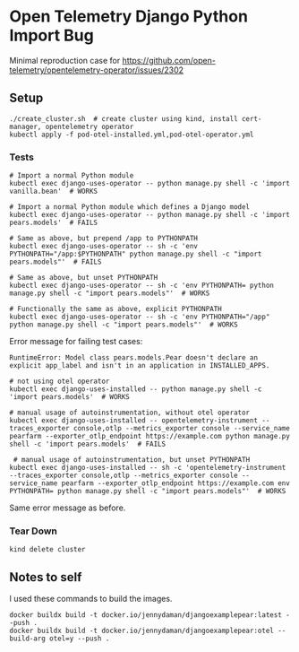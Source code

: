 # Open Telemetry Django Python Import Bug

Minimal reproduction case for https://github.com/open-telemetry/opentelemetry-operator/issues/2302

## Setup

```shell
./create_cluster.sh  # create cluster using kind, install cert-manager, opentelemetry operator
kubectl apply -f pod-otel-installed.yml,pod-otel-operator.yml
```

### Tests

```shell
# Import a normal Python module
kubectl exec django-uses-operator -- python manage.py shell -c 'import vanilla.bean'  # WORKS

# Import a normal Python module which defines a Django model
kubectl exec django-uses-operator -- python manage.py shell -c 'import pears.models'  # FAILS

# Same as above, but prepend /app to PYTHONPATH
kubectl exec django-uses-operator -- sh -c 'env PYTHONPATH="/app:$PYTHONPATH" python manage.py shell -c "import pears.models"'  # FAILS

# Same as above, but unset PYTHONPATH
kubectl exec django-uses-operator -- sh -c 'env PYTHONPATH= python manage.py shell -c "import pears.models"'  # WORKS

# Functionally the same as above, explicit PYTHONPATH
kubectl exec django-uses-operator -- sh -c 'env PYTHONPATH="/app" python manage.py shell -c "import pears.models"'  # WORKS
```

Error message for failing test cases:

```
RuntimeError: Model class pears.models.Pear doesn't declare an explicit app_label and isn't in an application in INSTALLED_APPS.
```

```shell
# not using otel operator
kubectl exec django-uses-installed -- python manage.py shell -c 'import pears.models'  # WORKS

# manual usage of autoinstrumentation, without otel operator
kubectl exec django-uses-installed -- opentelemetry-instrument --traces_exporter console,otlp --metrics_exporter console --service_name pearfarm --exporter_otlp_endpoint https://example.com python manage.py shell -c 'import pears.models'  # FAILS
 
 # manual usage of autoinstrumentation, but unset PYTHONPATH
kubectl exec django-uses-installed -- sh -c 'opentelemetry-instrument --traces_exporter console,otlp --metrics_exporter console --service_name pearfarm --exporter_otlp_endpoint https://example.com env PYTHONPATH= python manage.py shell -c "import pears.models"'  # WORKS
```

Same error message as before.

### Tear Down

```shell
kind delete cluster
```

## Notes to self

I used these commands to build the images.

```shell
docker buildx build -t docker.io/jennydaman/djangoexamplepear:latest --push .
docker buildx build -t docker.io/jennydaman/djangoexamplepear:otel --build-arg otel=y --push .
```

